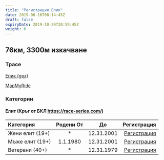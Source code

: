 ```yaml
---
title: "Регистрация Епик"
date: 2019-06-16T08:14:45Z
draft: false
expiryDate: 2019-10-20T20:59:45Z
weight: 6
---
```


## 76км, 3300м изкачване
### Трасе  
[Епик (gpx)](https://drive.google.com/open?id=174corZb-OmA-8nSKEjw_8PGl8BZM7Q04)

[MapMyRide](https://www.mapmyride.com/routes/view/2049206296)


### Категории

#### Елит (Кръг от БКЛ https://race-series.com/)
| Категория         | Родени От |      До   | Регистрация
:-----------------|:---------:|:---------:|------------:
 Жени елит (19+)  |     *     | 12.31.2001| [Регистрация](http://www.veloclubmammut.com/murgash-epic-reg)
 Мъже елит (19+)  | 1.1.1980  | 12.31.2001| [Регистрация](http://www.veloclubmammut.com/murgash-epic-reg)
 Ветерани  (40+)  |     *     | 12.31.1979| [Регистрация](http://www.veloclubmammut.com/murgash-epic-reg)

